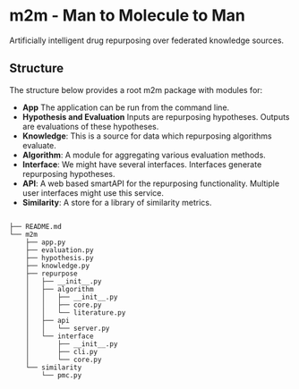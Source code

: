 # m2m - Man to Molecule to Man

Artificially intelligent drug repurposing over federated knowledge sources.

## Structure

The structure below provides a root m2m package with modules for:
* **App** The application can be run from the command line.
* **Hypothesis and Evaluation** Inputs are repurposing hypotheses. Outputs are evaluations of these hypotheses.
* **Knowledge**: This is a source for data which repurposing algorithms evaluate.
* **Algorithm**: A module for aggregating various evaluation methods.
* **Interface**: We might have several interfaces. Interfaces generate repurposing hypotheses.
* **API**: A web based smartAPI for the repurposing functionality. Multiple user interfaces might use this service.
* **Similarity**: A store for a library of similarity metrics.
```

├── README.md
└── m2m
    ├── app.py
    ├── evaluation.py
    ├── hypothesis.py
    ├── knowledge.py
    ├── repurpose
    │   ├── __init__.py
    │   ├── algorithm
    │   │   ├── __init__.py
    │   │   ├── core.py
    │   │   └── literature.py
    │   ├── api
    │   │   └── server.py
    │   └── interface
    │       ├── __init__.py
    │       ├── cli.py
    │       └── core.py
    └── similarity
        └── pmc.py
```
